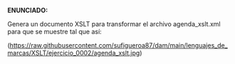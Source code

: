 **ENUNCIADO:**

Genera un documento XSLT para transformar el archivo agenda_xslt.xml para que se muestre tal que así:

(https://raw.githubusercontent.com/sufigueroa87/dam/main/lenguajes_de_marcas/XSLT/ejercicio_0002/agenda_xslt.jpg)
